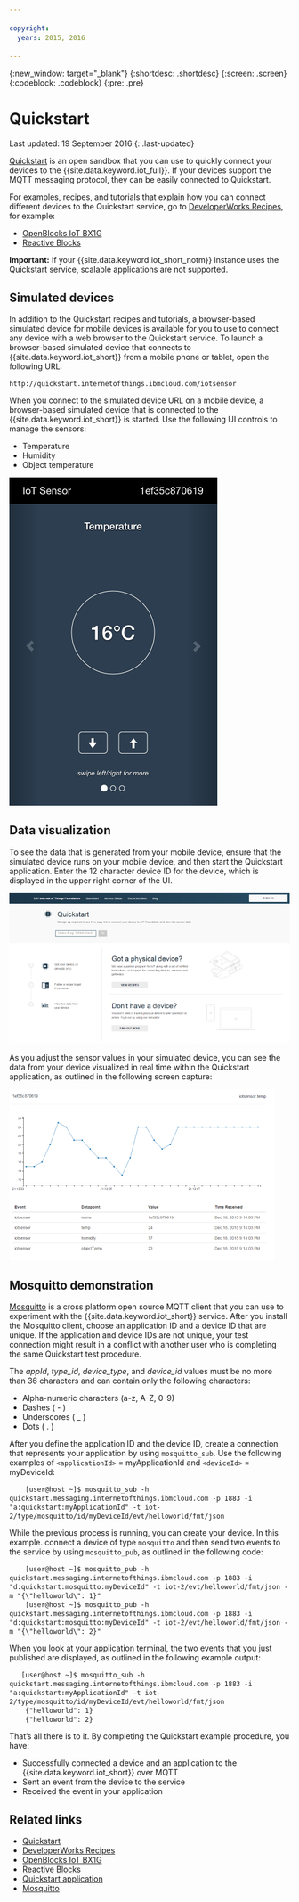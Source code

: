 ```yaml
---

copyright:
  years: 2015, 2016

---
```


{:new_window: target="_blank"}
{:shortdesc: .shortdesc}
{:screen: .screen}
{:codeblock: .codeblock}
{:pre: .pre}

# Quickstart

Last updated: 19 September 2016
{: .last-updated}


[Quickstart](https://quickstart.internetofthings.ibmcloud.com/#/) is an open sandbox that you can use to quickly connect your devices to the {{site.data.keyword.iot_full}}. If your devices support the MQTT messaging protocol, they can be easily connected to Quickstart.

For examples, recipes, and tutorials that explain how you can connect different devices to the Quickstart service, go to [DeveloperWorks Recipes](https://developer.ibm.com/recipes/), for example:

- [OpenBlocks IoT BX1G](https://developer.ibm.com/recipes/tutorials/openblocks-iot-bx1g-for-iot-foundation-quickstart/)
- [Reactive Blocks](https://developer.ibm.com/recipes/tutorials/reactive-blocks-and-java-to-iot-foundation-part-1-quickstart/)


**Important:** If your {{site.data.keyword.iot_short_notm}} instance uses the Quickstart service, scalable applications are not supported.

## Simulated devices

In addition to the Quickstart recipes and tutorials, a browser-based simulated device for mobile devices is available for you to use to connect any device with a web browser to the Quickstart service. To launch a browser-based simulated device that connects to {{site.data.keyword.iot_short}} from a mobile phone or tablet, open the following URL:

```
http://quickstart.internetofthings.ibmcloud.com/iotsensor
```

When you connect to the simulated device URL on a mobile device, a browser-based simulated device that is connected to the {{site.data.keyword.iot_short}} is started. Use the following UI controls to manage the sensors:

- Temperature
- Humidity
- Object temperature


![image](iotsensor.png)

## Data visualization

To see the data that is generated from your mobile device, ensure that the simulated device runs on your mobile device, and then start the Quickstart application. Enter the 12 character device ID for the device, which is displayed in the upper right corner of the UI.

![image](quickstart.png)

As you adjust the sensor values in your simulated device, you can see the data from your device visualized in real time within the Quickstart application, as outlined in the following screen capture:

![image](iotsensor_data.png)


## Mosquitto demonstration

[Mosquitto](http://mosquitto.org/) is a cross platform open source MQTT client that you can use to experiment with the {{site.data.keyword.iot_short}} service. After you install the Mosquitto client, choose an application ID and a device ID that are unique. If the application and device IDs are not unique, your test connection might  result in a conflict with another user who is completing the same Quickstart test procedure.

The *appId*, *type_id*, *device_type*, and *device_id* values must be no more than 36 characters and can contain only the following characters:
- Alpha-numeric characters (a-z, A-Z, 0-9)
- Dashes ( - )
- Underscores ( _ )
- Dots ( . )

After you define the application ID and the device ID, create a connection that represents your application by using `mosquitto_sub`. Use the following examples of `<applicationId>` = myApplicationId and `<deviceId>` = myDeviceId:
```
    [user@host ~]$ mosquitto_sub -h quickstart.messaging.internetofthings.ibmcloud.com -p 1883 -i "a:quickstart:myApplicationId" -t iot-2/type/mosquitto/id/myDeviceId/evt/helloworld/fmt/json

```

While the previous process is running, you can create your device. In this example. connect a device of type `mosquitto` and then send two events to the service by using `mosquitto_pub`, as outlined in the following code:

```
    [user@host ~]$ mosquitto_pub -h quickstart.messaging.internetofthings.ibmcloud.com -p 1883 -i "d:quickstart:mosquitto:myDeviceId" -t iot-2/evt/helloworld/fmt/json -m "{\"helloworld\": 1}"
    [user@host ~]$ mosquitto_pub -h quickstart.messaging.internetofthings.ibmcloud.com -p 1883 -i "d:quickstart:mosquitto:myDeviceId" -t iot-2/evt/helloworld/fmt/json -m "{\"helloworld\": 2}"
```
When you look at your application terminal, the two events that you just published are displayed, as outlined in the following example output:

```
   [user@host ~]$ mosquitto_sub -h quickstart.messaging.internetofthings.ibmcloud.com -p 1883 -i "a:quickstart:myApplicationId" -t iot-2/type/mosquitto/id/myDeviceId/evt/helloworld/fmt/json
    {"helloworld": 1}
    {"helloworld": 2}
```

That’s all there is to it. By completing the Quickstart example procedure, you have:
- Successfully connected a device and an application to the {{site.data.keyword.iot_short}} over MQTT
- Sent an event from the device to the service
- Received the event in your application


## Related links

- [Quickstart](https://quickstart.internetofthings.ibmcloud.com)
- [DeveloperWorks Recipes](https://developer.ibm.com/recipes)
- [OpenBlocks IoT BX1G](https://developer.ibm.com/recipes/tutorials/openblocks-iot-bx1g-for-iot-foundation-quickstart/)
- [Reactive Blocks](https://developer.ibm.com/recipes/tutorials/reactive-blocks-and-java-to-iot-foundation-part-1-quickstart/)
- [Quickstart application](http://quickstart.internetofthings.ibmcloud.com)
- [Mosquitto](http://mosquitto.org/)

